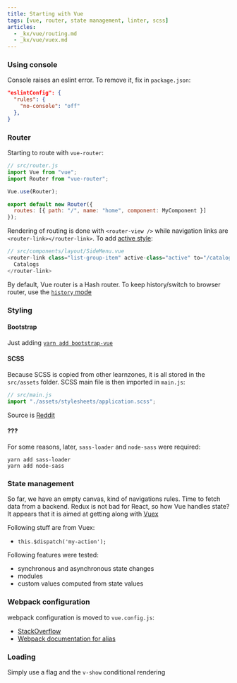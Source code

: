 ```yaml
---
title: Starting with Vue
tags: [vue, router, state management, linter, scss]
articles:
  - _kx/vue/routing.md
  - _kx/vue/vuex.md
---
```


### Using console

Console raises an eslint error. To remove it, fix in `package.json`:

```json
"eslintConfig": {
  "rules": {
    "no-console": "off"
  },
}
```

### Router

Starting to route with `vue-router`:

```javascript
// src/router.js
import Vue from "vue";
import Router from "vue-router";

Vue.use(Router);

export default new Router({
  routes: [{ path: "/", name: "home", component: MyComponent }]
});
```

Rendering of routing is done with `<router-view />` while navigation links are
`<router-link></router-link>`. To add [active style](https://router.vuejs.org/api/#active-class):

```javascript
// src/components/layout/SideMenu.vue
<router-link class="list-group-item" active-class="active" to="/catalogs">
  Catalogs
</router-link>
```

By default, Vue router is a Hash router. To keep history/switch to browser router,
use the [`history` mode](https://router.vuejs.org/guide/essentials/history-mode.html)

### Styling

#### Bootstrap

Just adding [`yarn add bootstrap-vue`](https://bootstrap-vue.js.org/docs)

#### SCSS

Because SCSS is copied from other learnzones, it is all stored in the `src/assets`
folder. SCSS main file is then imported in `main.js`:

```javascript
// src/main.js
import "./assets/stylesheets/application.scss";
```

Source is [Reddit](https://www.reddit.com/r/vuejs/comments/611fd2/how_can_i_import_scss_globally/)

#### ???

For some reasons, later, `sass-loader` and `node-sass` were required:

```shell
yarn add sass-loader
yarn add node-sass
```

### State management

So far, we have an empty canvas, kind of navigations rules. Time to fetch data
from a backend. Redux is not bad for React, so how Vue handles state? It appears
that it is aimed at getting along with [Vuex](https://vuex.vuejs.org/)

Following stuff are from Vuex:

- `this.$dispatch('my-action');`

Following features were tested:

- synchronous and asynchronous state changes
- modules
- custom values computed from state values

### Webpack configuration

webpack configuration is moved to `vue.config.js`:

- [StackOverflow](https://stackoverflow.com/questions/41955331/specify-a-root-path-for-imports)
- [Webpack documentation for alias](https://router.vuejs.org/guide/essentials/redirect-and-alias.html)

### Loading

Simply use a flag and the `v-show` conditional rendering